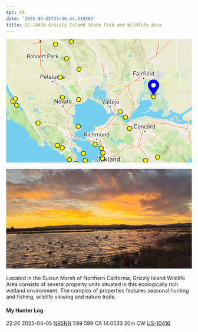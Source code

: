 ```yaml
---
spc: CA
date: '2025-04-05T23:46:44.318565'
title: US-10416 Grizzly Island State Fish and Wildlife Area
---
```


![pasted_image.png](/static/pasted_image_0039.png)

![pasted_image001.png](/static/pasted_image001_0033.png)

Located in the Suisun Marsh of Northern California, Grizzly Island Wildlife Area consists of several property units situated in this ecologically rich wetland environment. The complex of properties features seasonal hunting and fishing, wildlife viewing and nature trails. 


#### My Hunter Log
22:26    2025-04-05    [NR5NN](https://qrz.com/db/NR5NN)    599    599    CA    14.0533    20m    CW    [US-10416](https://pota.app/#/park/US-10416)